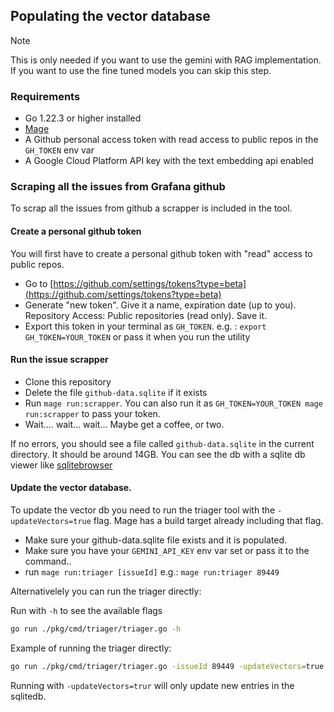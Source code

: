 ## Populating the vector database

> [!NOTE]
> This is only needed if you want to use the gemini with RAG implementation.
> If you want to use the fine tuned models you can skip this step.

### Requirements

- Go 1.22.3 or higher installed
- [Mage](https://magefile.org/)
- A Github personal access token with read access to public repos in the `GH_TOKEN` env var
- A Google Cloud Platform API key with the text embedding api enabled

### Scraping all the issues from Grafana github

To scrap all the issues from github a scrapper is included in the tool.

#### Create a personal github token

You will first have to create a personal github token with "read" access to public repos.

- Go to [https://github.com/settings/tokens?type=beta](https://github.com/settings/tokens?type=beta)
- Generate "new token". Give it a name, expiration date (up to you). Repository Access: Public repositories (read only). Save it.
- Export this token in your terminal as `GH_TOKEN`. e.g. : `export GH_TOKEN=YOUR_TOKEN` or pass it when you run the utility

#### Run the issue scrapper

- Clone this repository
- Delete the file `github-data.sqlite` if it exists
- Run `mage run:scrapper`. You can also run it as `GH_TOKEN=YOUR_TOKEN mage run:scrapper` to pass your token.
- Wait.... wait... wait... Maybe get a coffee, or two.

If no errors, you should see a file called `github-data.sqlite` in the current directory. It should be
around 14GB. You can see the db with a sqlite db viewer like [sqlitebrowser](https://sqlitebrowser.org/)

#### Update the vector database.

To update the vector db you need to run the triager tool with the `-updateVectors=true` flag.
Mage has a build target already including that flag.

- Make sure your github-data.sqlite file exists and it is populated.
- Make sure you have your `GEMINI_API_KEY` env var set or pass it to the command..
- run `mage run:triager [issueId]` e.g.: `mage run:triager 89449`

Alternativelely you can run the triager directly:

Run with `-h` to see the available flags

```bash
go run ./pkg/cmd/triager/triager.go -h
```

Example of running the triager directly:

```bash
go run ./pkg/cmd/triager/triager.go -issueId 89449 -updateVectors=true
```

Running with `-updateVectors=trur` will only update new entries in the sqlitedb.
